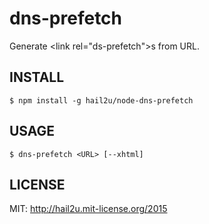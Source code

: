 dns-prefetch
============

Generate \<link rel="ds-prefetch">s from URL.


INSTALL
-------

    $ npm install -g hail2u/node-dns-prefetch


USAGE
-----

    $ dns-prefetch <URL> [--xhtml]


LICENSE
-------

MIT: http://hail2u.mit-license.org/2015
